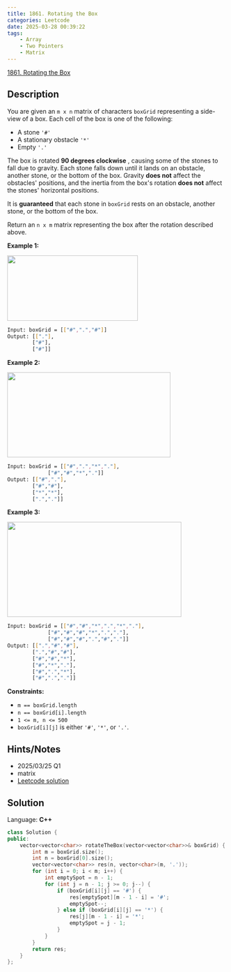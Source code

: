 ```yaml
---
title: 1861. Rotating the Box
categories: Leetcode
date: 2025-03-28 00:39:22
tags:
    - Array
    - Two Pointers
    - Matrix
---
```


[1861. Rotating the Box](https://leetcode.com/problems/rotating-the-box/description/)

## Description

You are given an `m x n` matrix of characters `boxGrid` representing a side-view of a box. Each cell of the box is one of the following:

- A stone `'#'`
- A stationary obstacle `'*'`
- Empty `'.'`

The box is rotated **90 degrees clockwise** , causing some of the stones to fall due to gravity. Each stone falls down until it lands on an obstacle, another stone, or the bottom of the box. Gravity **does not**  affect the obstacles' positions, and the inertia from the box's rotation **does not** affect the stones' horizontal positions.

It is **guaranteed**  that each stone in `boxGrid` rests on an obstacle, another stone, or the bottom of the box.

Return an `n x m` matrix representing the box after the rotation described above.

**Example 1:**

<img alt="" src="https://assets.leetcode.com/uploads/2021/04/08/rotatingtheboxleetcodewithstones.png" style="width: 300px; height: 150px;">

```bash
Input: boxGrid = [["#",".","#"]]
Output: [["."],
        ["#"],
        ["#"]]
```

**Example 2:**

<img alt="" src="https://assets.leetcode.com/uploads/2021/04/08/rotatingtheboxleetcode2withstones.png" style="width: 375px; height: 195px;">

```bash
Input: boxGrid = [["#",".","*","."],
             ["#","#","*","."]]
Output: [["#","."],
        ["#","#"],
        ["*","*"],
        [".","."]]
```

**Example 3:**

<img alt="" src="https://assets.leetcode.com/uploads/2021/04/08/rotatingtheboxleetcode3withstone.png" style="width: 400px; height: 218px;">

```bash
Input: boxGrid = [["#","#","*",".","*","."],
             ["#","#","#","*",".","."],
             ["#","#","#",".","#","."]]
Output: [[".","#","#"],
        [".","#","#"],
        ["#","#","*"],
        ["#","*","."],
        ["#",".","*"],
        ["#",".","."]]
```

**Constraints:**

- `m == boxGrid.length`
- `n == boxGrid[i].length`
- `1 <= m, n <= 500`
- `boxGrid[i][j]` is either `'#'`, `'*'`, or `'.'`.

## Hints/Notes

- 2025/03/25 Q1
- matrix
- [Leetcode solution](https://leetcode.com/problems/rotating-the-box/editorial/)

## Solution

Language: **C++**

```C++
class Solution {
public:
    vector<vector<char>> rotateTheBox(vector<vector<char>>& boxGrid) {
        int m = boxGrid.size();
        int n = boxGrid[0].size();
        vector<vector<char>> res(n, vector<char>(m, '.'));
        for (int i = 0; i < m; i++) {
            int emptySpot = n - 1;
            for (int j = n - 1; j >= 0; j--) {
                if (boxGrid[i][j] == '#') {
                    res[emptySpot][m - 1 - i] = '#';
                    emptySpot--;
                } else if (boxGrid[i][j] == '*') {
                    res[j][m - 1 - i] = '*';
                    emptySpot = j - 1;
                }
            }
        }
        return res;
    }
};
```
